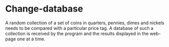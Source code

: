 # Change-database
A random collection of a set of coins in quarters, pennies, dimes and nickels needs to be compared with a particular price tag. A database of such a collection is received by the program and the results displayed in the web-page one at a time. 
